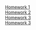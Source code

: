 [Homework 1](https://maksymbohachov85.github.io/genius-homework//Homework-1)<br/>
[Homework 2](https://maksymbohachov85.github.io/genius-homework//Homework-2)<br/>
[Homework 3](https://maksymbohachov85.github.io/genius-homework//Homework-3)<br/>
[Homework 3](https://maksymbohachov85.github.io/genius-homework//Homework-4)<br/>
